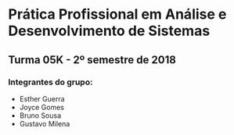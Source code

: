 # Prática Profissional em Análise e Desenvolvimento de Sistemas
## Turma 05K - 2º semestre de 2018

### Integrantes do grupo:

* Esther Guerra
* Joyce Gomes
* Bruno Sousa
* Gustavo Milena

